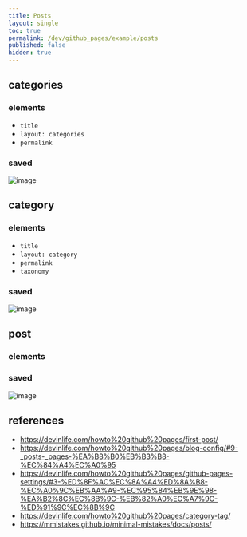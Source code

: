 ```yaml
---
title: Posts
layout: single
toc: true
permalink: /dev/github_pages/example/posts
published: false
hidden: true
---
```


## categories

### elements

- `title`
- `layout: categories`
- `permalink`

### saved

![image](https://user-images.githubusercontent.com/92285528/143070657-4a48bd0f-7f90-4aa2-aab4-881bb9f3f29c.png)

## category

### elements

- `title`
- `layout: category`
- `permalink`
- `taxonomy`

### saved

![image](https://user-images.githubusercontent.com/92285528/143070554-1f1b6e95-87bb-4d5a-a2b7-5ed649875b03.png)

## post

### elements



### saved

![image](https://user-images.githubusercontent.com/92285528/143068520-53223635-1a3e-42ba-8757-4f2ee76d26ed.png)

## references

- <https://devinlife.com/howto%20github%20pages/first-post/>
- <https://devinlife.com/howto%20github%20pages/blog-config/#9-_posts-_pages-%EA%B8%B0%EB%B3%B8-%EC%84%A4%EC%A0%95>
- <https://devinlife.com/howto%20github%20pages/github-pages-settings/#3-%ED%8F%AC%EC%8A%A4%ED%8A%B8-%EC%A0%9C%EB%AA%A9-%EC%95%84%EB%9E%98-%EA%B2%8C%EC%8B%9C-%EB%82%A0%EC%A7%9C-%ED%91%9C%EC%8B%9C>
- <https://devinlife.com/howto%20github%20pages/category-tag/>
- <https://mmistakes.github.io/minimal-mistakes/docs/posts/>
